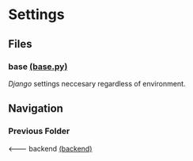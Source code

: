 Settings
================

Files
---------------------------------
### base [(base.py)](base.py)

*Django* settings neccesary regardless of environment.

Navigation
---------------------------------
### Previous Folder

<--- backend [(backend)](../)
